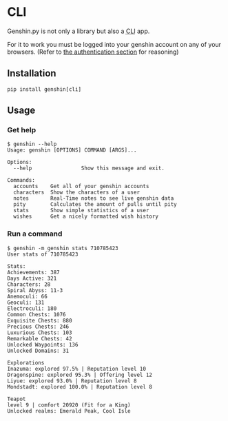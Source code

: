 # CLI

Genshin.py is not only a library but also a <abbr title="Command Line Interface">CLI</abbr> app.

For it to work you must be logged into your genshin account on any of your browsers. (Refer to [the authentication section](authentication.md#setting-cookies-automatically) for reasoning)

## Installation

```console
pip install genshin[cli]
```

## Usage

### Get help

```console
$ genshin --help
Usage: genshin [OPTIONS] COMMAND [ARGS]...

Options:
  --help                Show this message and exit.

Commands:
  accounts    Get all of your genshin accounts
  characters  Show the characters of a user
  notes       Real-Time notes to see live genshin data
  pity        Calculates the amount of pulls until pity
  stats       Show simple statistics of a user
  wishes      Get a nicely formatted wish history
```

### Run a command

```console
$ genshin -m genshin stats 710785423
User stats of 710785423

Stats:
Achievements: 387
Days Active: 321
Characters: 28
Spiral Abyss: 11-3
Anemoculi: 66
Geoculi: 131
Electroculi: 180
Common Chests: 1076
Exquisite Chests: 880
Precious Chests: 246
Luxurious Chests: 103
Remarkable Chests: 42
Unlocked Waypoints: 136
Unlocked Domains: 31

Explorations
Inazuma: explored 97.5% | Reputation level 10
Dragonspine: explored 95.3% | Offering level 12
Liyue: explored 93.0% | Reputation level 8
Mondstadt: explored 100.0% | Reputation level 8

Teapot
level 9 | comfort 20920 (Fit for a King)
Unlocked realms: Emerald Peak, Cool Isle
```
